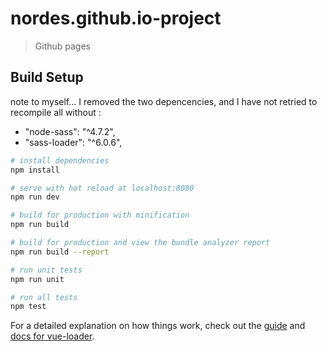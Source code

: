 # nordes.github.io-project

> Github pages

## Build Setup

note to myself... I removed the two depencencies, and I have not retried to recompile all without :
- "node-sass": "^4.7.2",
- "sass-loader": "^6.0.6",


``` bash
# install dependencies
npm install

# serve with hot reload at localhost:8080
npm run dev

# build for production with minification
npm run build

# build for production and view the bundle analyzer report
npm run build --report

# run unit tests
npm run unit

# run all tests
npm test
```

For a detailed explanation on how things work, check out the [guide](http://vuejs-templates.github.io/webpack/) and [docs for vue-loader](http://vuejs.github.io/vue-loader).
